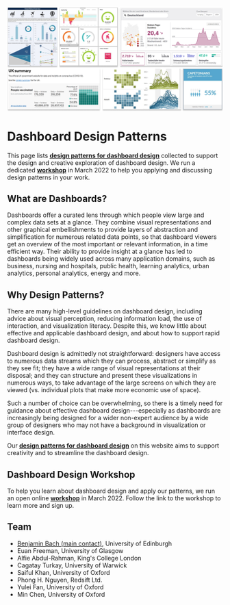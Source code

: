 ![](docs/assets/figures/teaser-dashboards.png)

# Dashboard Design Patterns

This page lists **[design patterns for dashboard design](patterns.html)** collected to support the design and creative exploration of dashboard design. We run a dedicated **[workshop](workshop.html)** in March 2022 to help you applying and discussing design patterns in your work.


## What are Dashboards?
Dashboards offer a curated lens through which people view large
and complex data sets at a glance. They combine visual
representations and other graphical embellishments to provide layers
of abstraction and simplification for numerous related data points,
so that dashboard viewers get an overview of the most important or
relevant information, in a time efficient way. Their ability to provide
insight at a glance has led to dashboards being widely used across
many application domains, such as business, nursing and
hospitals, public health, learning analytics, urban analytics, personal analytics, energy and more. 

## Why Design Patterns?

There are many high-level guidelines on dashboard design, including advice about visual perception, reducing information load,
the use of interaction, and visualization literacy. Despite this, we know little about effective and applicable dashboard
design, and about how to support rapid dashboard design. 

Dashboard design is admittedly not straightforward: designers have access to
numerous data streams which they can process, abstract or simplify
as they see fit; they have a wide range of visual representations at
their disposal; and they can structure and present these visualizations
in numerous ways, to take advantage of the large screens on which
they are viewed (vs. individual plots that make more economic use
of space). 

Such a number of choice can be overwhelming, so there is a timely need for guidance about effective dashboard design---especially as dashboards are increasingly being designed for a wider non-expert audience by a wide group of designers who may not have
a background in visualization or interface design.

Our **[design patterns for dashboard design](patterns.html)** on this website aims to support creativity and to streamline the dashboard design. 

## Dashboard Design Workshop

To help you learn about dashboard design and apply our patterns, we run an open online  **[workshop](workshop.html)** in March 2022. Follow the link to the workshop to learn more and sign up.

##  Team

* [Benjamin Bach (main contact)](https://benjbach.net), University of Edinburgh
* Euan Freeman, University of Glasgow
* Alfie Abdul-Rahman, King's College London
* Cagatay Turkay, University of Warwick
* Saiful Khan, University of Oxford
* Phong H. Nguyen, Redsift Ltd.
* Yulei Fan, University of Oxford
* Min Chen, University of Oxford





